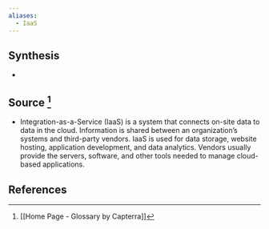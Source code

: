 ```yaml
---
aliases:
  - IaaS
---
```

## Synthesis
- 
## Source [^1]
- Integration-as-a-Service (IaaS) is a system that connects on-site data to data in the cloud. Information is shared between an organization’s systems and third-party vendors. IaaS is used for data storage, website hosting, application development, and data analytics. Vendors usually provide the servers, software, and other tools needed to manage cloud-based applications.
## References

[^1]: [[Home Page - Glossary by Capterra]]